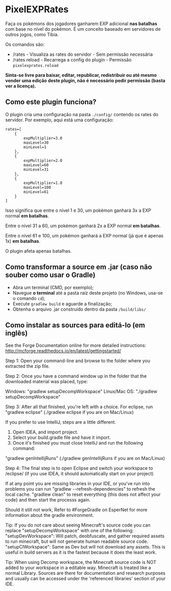 PixelEXPRates
==============================
Faça os pokémons dos jogadores ganharem EXP adicional **nas batalhas** com base no nível do pokémon.
É um conceito baseado em servidores de outros jogos, como Tibia.

Os comandos são:
- /rates - Visualiza as rates do servidor - Sem permissão necessária
- /rates reload - Recarrega a config do plugin - Permissão `pixelexprates.reload`

**Sinta-se livre para baixar, editar, republicar, redistribuir ou até mesmo vender uma edição deste plugin, não é necessário pedir permissão (basta ver a licença).**

Como este plugin funciona?
-------------------------------------------
O plugin cria uma configuração na pasta `./config/` contendo os rates do servidor. Por exemplo, aqui está uma configuração:
```
rates=[
    {
        expMultiplier=3.0
        maxLevel=30
        minLevel=1
    },
    {
        expMultiplier=2.0
        maxLevel=60
        minLevel=31
    },
    {
        expMultiplier=1.0
        maxLevel=100
        minLevel=61
    }
]
```

Isso significa que entre o nível 1 e 30, um pokémon ganhará 3x a EXP normal **em batalhas**. 

Entre o nível 31 a 60, um pokémon ganhará 2x a EXP normal **em batalhas**. 

Entre o nível 61 e 100, um pokémon ganhará a EXP normal (já que é apenas 1x) **em batalhas**.

O plugin afeta apenas batalhas.

Como transformar a source em .jar (caso não souber como usar o Gradle)
-------------------------------------------

- Abra um terminal (CMD, por exemplo);
- Navegue **o terminal** até a pasta raíz deste projeto (no Windows, usa-se o comando `cd`);
- Execute `gradlew build` e aguarde a finalização;
- Obtenha o arquivo .jar construído dentro da pasta `/build/libs/`

Como instalar as sources para editá-lo (em inglês)
-------------------------------------------

See the Forge Documentation online for more detailed instructions:
http://mcforge.readthedocs.io/en/latest/gettingstarted/

Step 1: Open your command-line and browse to the folder where you extracted the zip file.

Step 2: Once you have a command window up in the folder that the downloaded material was placed, type:

Windows: "gradlew setupDecompWorkspace"
Linux/Mac OS: "./gradlew setupDecompWorkspace"

Step 3: After all that finished, you're left with a choice.
For eclipse, run "gradlew eclipse" (./gradlew eclipse if you are on Mac/Linux)

If you prefer to use IntelliJ, steps are a little different.
1. Open IDEA, and import project.
2. Select your build.gradle file and have it import.
3. Once it's finished you must close IntelliJ and run the following command:

"gradlew genIntellijRuns" (./gradlew genIntellijRuns if you are on Mac/Linux)

Step 4: The final step is to open Eclipse and switch your workspace to /eclipse/ (if you use IDEA, it should automatically start on your project)

If at any point you are missing libraries in your IDE, or you've run into problems you can run "gradlew --refresh-dependencies" to refresh the local cache. "gradlew clean" to reset everything {this does not affect your code} and then start the processs again.

Should it still not work, 
Refer to #ForgeGradle on EsperNet for more information about the gradle environment.

Tip:
If you do not care about seeing Minecraft's source code you can replace "setupDecompWorkspace" with one of the following:
"setupDevWorkspace": Will patch, deobfuscate, and gather required assets to run minecraft, but will not generate human readable source code.
"setupCIWorkspace": Same as Dev but will not download any assets. This is useful in build servers as it is the fastest because it does the least work.

Tip:
When using Decomp workspace, the Minecraft source code is NOT added to your workspace in a editable way. Minecraft is treated like a normal Library. Sources are there for documentation and research purposes and usually can be accessed under the 'referenced libraries' section of your IDE.
